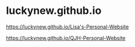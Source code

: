 # luckynew.github.io
https://luckynew.github.io/Lisa's-Personal-Website

https://luckynew.github.io/QJH-Personal-Website
